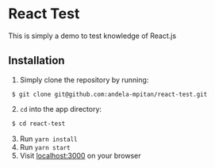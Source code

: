 # React Test

This is simply a demo to test knowledge of React.js

## Installation

1. Simply clone the repository by running:
```shell
 $ git clone git@github.com:andela-mpitan/react-test.git

```
2. `cd` into the app directory:

```bash
 $ cd react-test
```
3. Run `yarn install`
4. Run `yarn start`
5. Visit [localhost:3000](localhost:3000) on your browser
